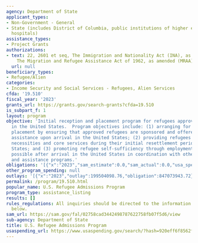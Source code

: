 ```yaml
---
agency: Department of State
applicant_types:
- Non-Government - General
- State (includes District of Columbia, public institutions of higher education and
  hospitals)
assistance_types:
- Project Grants
authorizations:
- text: 22, 2601 et seq, The Immigration and Nationality Act (INA), as amended and
    The Migration and Refugee Assistance Act of 1962, as amended (MRAA).
  url: null
beneficiary_types:
- Refugee/Alien
categories:
- Income Security and Social Services - Refugees, Alien Services
cfda: '19.510'
fiscal_year: '2023'
grants_url: https://grants.gov/search-grants?cfda=19.510
is_subpart_f: 1
layout: program
objective: 'Initial reception and placement program for refugees approved for admission
  in the United States.  Program objectives include: (1) arranging for refugees''
  placement by ensuring that approved refugees are sponsored and offered appropriate
  assistance upon arrival in the United States; (2) providing refugees with basic
  necessities and core services during their initial resettlement period in the United
  States; and (3) promoting refugee self-sufficiency through employment as soon as
  possible after arrival in the United States in coordination with other refugee service
  and assistance programs.'
obligations: '[{"x":"2023","sam_estimate":0.0,"sam_actual":0.0,"usa_spending_actual":272192199.0},{"x":"2024","sam_estimate":0.0,"sam_actual":0.0,"usa_spending_actual":736237134.36},{"x":"2025","sam_estimate":0.0,"sam_actual":0.0,"usa_spending_actual":0.0}]'
other_program_spending: null
outlays: '[{"x":"2023","outlay":199504098.76,"obligation":847073943.72},{"x":"2024","outlay":-14175.0,"obligation":264463107.56},{"x":"2025","outlay":0.0,"obligation":0.0}]'
permalink: /program/19.510.html
popular_name: U.S. Refugee Admissions Program
program_type: assistance_listing
results: []
rules_regulations: All inquiries should be directed to the information contacts listed
  below.
sam_url: https://sam.gov/fal/02758cad3442498787622758fb07f5d6/view
sub-agency: Department of State
title: U.S. Refugee Admissions Program
usaspending_url: https://www.usaspending.gov/search/?hash=920eff6f8562f4a91ff8470312c8a635
---
```

